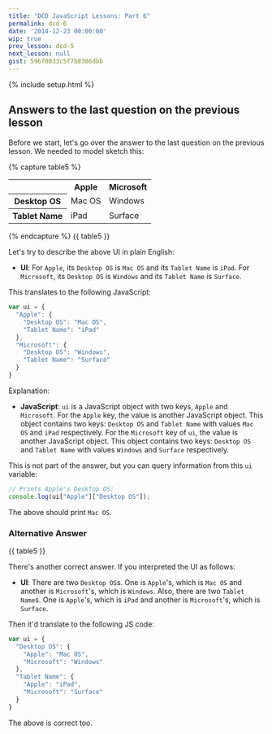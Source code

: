 ```yaml
---
title: "DCD JavaScript Lessons: Part 6"
permalink: dcd-6
date: '2014-12-23 00:00:00'
wip: true
prev_lesson: dcd-5
next_lesson: null
gist: 596f0033c5f7b8386dbb
---
```


{% include setup.html %}

## Answers to the last question on the previous lesson

Before we start, let's go over the answer to the last question on the previous lesson. We needed to model sketch this:

{% capture table5 %}
<table>
  <tr>
    <th class="info"></th>
    <th class="info">
      Apple
    </th>
    <th class="info">
      Microsoft
    </th>
  </tr>
  <tr>
    <th class="info">
      Desktop OS
    </th>
    <td>
      Mac OS
    </td>
    <td>
      Windows
    </td>
  </tr>
  <tr>
    <th class="info">
      Tablet Name
    </th>
    <td>
      iPad
    </td>
    <td>
      Surface
    </td>
  </tr>
</table>
{% endcapture %}
{{ table5 }}

Let's try to describe the above UI in plain English:

- **UI**: For `Apple`, its `Desktop OS` is `Mac OS` and its `Tablet Name` is `iPad`. For `Microsoft`, its `Desktop OS` is `Windows` and its `Tablet Name` is `Surface`.

This translates to the following JavaScript:

```js
var ui = {
  "Apple": {
    "Desktop OS": "Mac OS",
    "Tablet Name": "iPad"
  },
  "Microsoft": {
    "Desktop OS": "Windows",
    "Tablet Name": "Surface"
  }
}
```

Explanation:

- **JavaScript**: `ui` is a JavaScript object with two keys, `Apple` and `Microsoft`. For the `Apple` key, the value is another JavaScript object. This object contains two keys: `Desktop OS` and `Tablet Name` with values `Mac OS` and `iPad` respectively. For the `Microsoft` key of `ui`, the value is another JavaScript object. This object contains two keys: `Desktop OS` and `Tablet Name` with values `Windows` and `Surface` respectively.

This is not part of the answer, but you can query information from this `ui` variable:

```js
// Prints Apple's Desktop OS:
console.log(ui["Apple"]["Desktop OS"]);
```

The above should print `Mac OS`.

### Alternative Answer

{{ table5 }}

There's another correct answer. If you interpreted the UI as follows:

- **UI**: There are two `Desktop OS`s. One is `Apple`'s, which is `Mac OS` and another is `Microsoft`'s, which is `Windows`. Also, there are two `Tablet Name`s. One is `Apple`'s, which is `iPad` and another is `Microsoft`'s, which is `Surface`.

Then it'd translate to the following JS code:

```js
var ui = {
  "Desktop OS": {
    "Apple": "Mac OS",
    "Microsoft": "Windows"
  },
  "Tablet Name": {
    "Apple": "iPad",
    "Microsoft": "Surface"
  }
}
```

The above is correct too.
